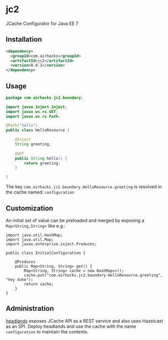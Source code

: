 # jc2
JCache Configurator for Java EE 7

## Installation

```xml
<dependency>
  <groupId>com.airhacks</groupId>
  <artifactId>jc2</artifactId>
  <version>0.0.1</version>
</dependency>
```

## Usage

```java
package com.airhacks.jc2.boundary;

import javax.inject.Inject;
import javax.ws.rs.GET;
import javax.ws.rs.Path;

@Path("hello")
public class HelloResource {

    @Inject
    String greeting;
    
	@GET
    public String hello() {
        return greeting;
    }

}
```

The key `com.airhacks.jc2.boundary.HelloResource.greeting` is resolved in the cache named: `configuration`

## Customization

An initial set of value can be preloaded and merged by exposing a `Map<String,String>` like e.g.:

```
import java.util.HashMap;
import java.util.Map;
import javax.enterprise.inject.Produces;

public class InitialConfiguration {

    @Produces
    public Map<String, String> get() {
        Map<String, String> cache = new HashMap<>();
        cache.put("com.airhacks.jc2.boundary.HelloResource.greeting", "hey duke");
        return cache;
    }
}
```

## Administration

[headlands](https://github.com/AdamBien/headlands) exposes JCache API as a REST service and also uses Hazelcast as an SPI. Deploy headlands and use the cache with the name `configuration` to maintain the contents.
